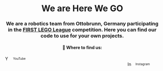 <h1 align="center">We are Here We GO</h1>
<h3 align="center">
  We are a robotics team from Ottobrunn, Germany participating in the <a href="https://www.firstlegoleague.org/">FIRST LEGO League</a> competition. Here you can find our code to use for your own projects.
</h3>
<h4 align="center">🎯 Where to find us:
</h4>
<p>
  <a href="https://www.youtube.com/@HereWeGO-w1j" style="text-decoration:none; margin-right:400px">
    <img src="https://cdn-icons-png.flaticon.com/512/1384/1384060.png" width="16" alt="YouTube" style="vertical-align:sub;">
    <span style="font-size:10px; vertical-align:middle; margin-left:6px;">YouTube</span>
  </a>

  <a href="https://www.instagram.com/herewego_robotics/" style="text-decoration:none; margin-left:400px">
    <img src="https://upload.wikimedia.org/wikipedia/commons/thumb/9/95/Instagram_logo_2022.svg/64px-Instagram_logo_2022.svg.png" width="16" alt="Instagram" style="vertical-align:sub;">
    <span style="font-size:10px; vertical-align:middle; margin-left:6px;">Instagram</span>
  </a>
</p>







